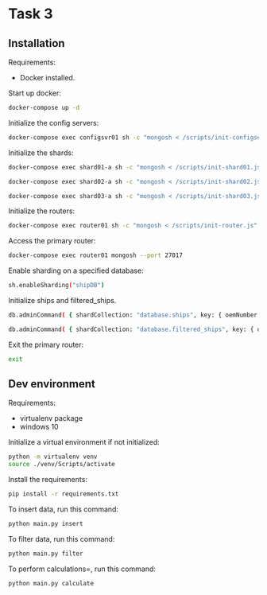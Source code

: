 # Task 3

## Installation

Requirements:

- Docker installed.

Start up docker:

```bash
docker-compose up -d
```

Initialize the config servers:

```bash
docker-compose exec configsvr01 sh -c "mongosh < /scripts/init-configserver.js"
```

Initialize the shards:

```bash
docker-compose exec shard01-a sh -c "mongosh < /scripts/init-shard01.js"
```

```bash
docker-compose exec shard02-a sh -c "mongosh < /scripts/init-shard02.js"
```

```bash
docker-compose exec shard03-a sh -c "mongosh < /scripts/init-shard03.js"
```

Initialize the routers:

```bash
docker-compose exec router01 sh -c "mongosh < /scripts/init-router.js"
```

Access the primary router:

```bash
docker-compose exec router01 mongosh --port 27017
```

Enable sharding on a specified database:

```bash
sh.enableSharding("shipDB")
```

Initialize ships and filtered_ships.

```bash
db.adminCommand( { shardCollection: "database.ships", key: { oemNumber: "hashed", zipCode: 1, supplierId: 1 } } )
```

```bash
db.adminCommand( { shardCollection: "database.filtered_ships", key: { oemNumber: "hashed", zipCode: 1, supplierId: 1 } } )
```

Exit the primary router:

```bash
exit
```

## Dev environment

Requirements:

- virtualenv package
- windows 10

Initialize a virtual environment if not initialized:

```bash
python -m virtualenv venv
source ./venv/Scripts/activate
```

Install the requirements:

```bash
pip install -r requirements.txt
```

To insert data, run this command:

```bash
python main.py insert
```

To filter data, run this command:

```bash
python main.py filter
```

To perform calculations=, run this command:

```bash
python main.py calculate
```
